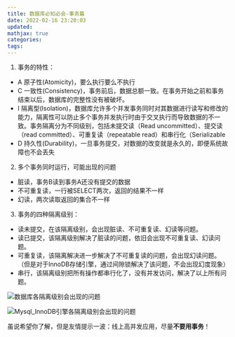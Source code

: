 ```yaml
---
title: 数据库必知必会-事务篇
date: 2022-02-16 23:20:03
updated:
mathjax: true
categories:
tags: 
---
```


1. 事务的特性：

- A 原子性(Atomicity)，要么执行要么不执行
- C 一致性(Consistency)，事务前后，数据总额一致。在事务开始之前和事务结束以后，数据库的完整性没有被破坏。
- I 隔离型(Isolation)，数据库允许多个并发事务同时对其数据进行读写和修改的能力，隔离性可以防止多个事务并发执行时由于交叉执行而导致数据的不一致。事务隔离分为不同级别，包括未提交读（Read uncommitted）、提交读（read committed）、可重复读（repeatable read）和串行化（Serializable
- D 持久性(Durability)，一旦事务提交，对数据的改变就是永久的，即便系统故障也不会丢失

2. 多个事务同时运行，可能出现的问题

- 脏读，事务B读到事务A还没有提交的数据
- 不可重复读，一行被SELECT两次，返回的结果不一样
- 幻读，两次读取返回的集合不一样

3. 事务的四种隔离级别：

- 读未提交，在该隔离级别，会出现脏读、不可重复读、幻读等问题。
- 读已提交，该隔离级别解决了脏读的问题，依旧会出现不可重复读、幻读问题。
- 可重复读，该隔离解决进一步解决了不可重复读的问题，会出现幻读问题。（但是对于InnoDB存储引擎，通过间隙锁解决了该问题，不会出现幻度现象）
- 串行，该隔离级别把所有操作都串行化了，没有并发访问，解决了以上所有问题。

![数据库各隔离级别会出现的问题](https://images.gitbook.cn/d9fd08e0-a1b6-11ea-bf38-950ba54cfedc)

![Mysql_InnoDB引擎各隔离级别会出现的问题](https://img-blog.csdnimg.cn/20210126002636194.png?x-oss-process=image/watermark,type_ZmFuZ3poZW5naGVpdGk,shadow_10,text_aHR0cHM6Ly9ibG9nLmNzZG4ubmV0L3FxXzM0OTA4ODM4,size_16,color_FFFFFF,t_70)

虽说希望你了解，但是友情提示一波：线上高并发应用，尽量**不要用事务**！
